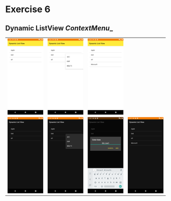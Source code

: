 # Exercise 6

## Dynamic ListView _ContextMenu__
<table>
  <tr>
    <td><img src="./.images/i1.png" width=300 height=240></td>
    <td><img src="./.images/i2.png" width=300 height=240></td>
    <td><img src="./.images/i3.png" width=300 height=240></td>
   
  </tr>
    <tr>
    <td><img src="./.images/i4.png" width=300 height=240></td>
    <td><img src="./.images/i5.png" width=300 height=240></td>
    <td><img src="./.images/i6.png" width=300 height=240></td>
    <td><img src="./.images/i7.png" width=300 height=240></td>
  </tr>
  
 </table>